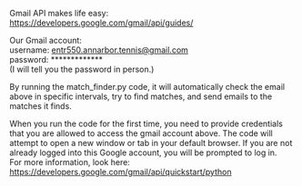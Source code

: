 Gmail API makes life easy:  
https://developers.google.com/gmail/api/guides/

Our Gmail account:  
username: entr550.annarbor.tennis@gmail.com  
password: *************  
(I will tell you the password in person.)

By running the match_finder.py code, it will automatically check the email above in specific intervals, try to find matches, and send emails to the matches it finds.

When you run the code for the first time, you need to provide credentials that you are allowed to access the gmail account above. The code will attempt to open a new window or tab in your default browser. If you are not already logged into this Google account, you will be prompted to log in.  
For more information, look here: https://developers.google.com/gmail/api/quickstart/python
